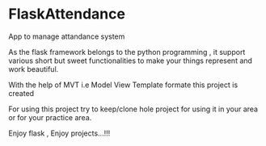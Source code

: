 # FlaskAttendance
App to manage attandance system

As the flask framework belongs to the python programming , it support various short but sweet functionalities to make your things represent and work beautiful.

With the help of MVT i.e Model View Template formate this project is created

For using this project try to keep/clone hole project for using it in your area or for your practice area.


Enjoy flask , Enjoy projects...!!!

